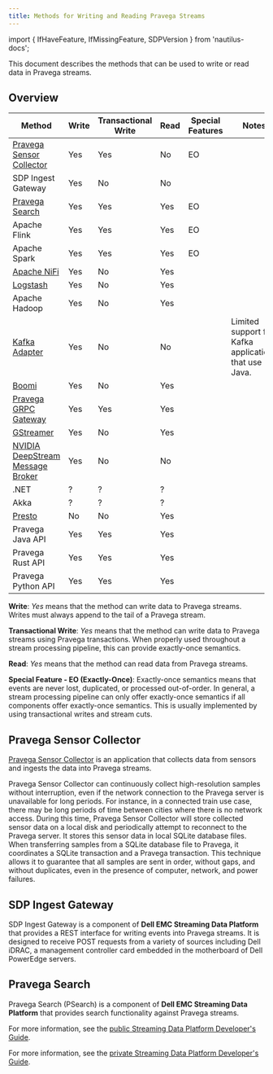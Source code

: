 ```yaml
---
title: Methods for Writing and Reading Pravega Streams
---
```


import { IfHaveFeature, IfMissingFeature, SDPVersion } from 'nautilus-docs';

This document describes the methods that can be used to write or read data in Pravega streams.

## Overview

Method                                                                           | Write | Transactional Write | Read | Special Features | Notes
---------------------------------------------------------------------------------|-------|---------------------|------|------------------|------------------------------------------------------
[Pravega Sensor Collector](#pravega-sensor-collector)                            | Yes   | Yes                 | No   | EO               |
SDP Ingest Gateway                                                               | Yes   | No                  | No   |                  |
[Pravega Search](#pravega-search)                                                | Yes   | Yes                 | Yes  | EO               |
Apache Flink                                                                     | Yes   | Yes                 | Yes  | EO               |
Apache Spark                                                                     | Yes   | Yes                 | Yes  | EO               |
[Apache NiFi](https://github.com/pravega/nifi-pravega)                           | Yes   | No                  | Yes  |                  |
[Logstash](https://github.com/pravega?q=logstash)                                | Yes   | No                  | Yes  |                  |
Apache Hadoop                                                                    | Yes   | No                  | Yes  |                  |
[Kafka Adapter](https://github.com/pravega/kafka-adapter)                        | Yes   | No                  | No   |                  | Limited support for Kafka applications that use Java.
[Boomi](https://github.com/pravega/boomi-connector)                              | Yes   | No                  | Yes  |                  |
[Pravega GRPC Gateway](https://github.com/pravega/pravega-grpc-gateway)          | Yes   | Yes                 | Yes  |                  |
[GStreamer](https://github.com/pravega/gstreamer-pravega)                        | Yes   | No                  | Yes  |                  |
[NVIDIA DeepStream Message Broker](https://github.com/pravega/gstreamer-pravega) | Yes   | No                  | No   |                  |
.NET                                                                             | ?     | ?                   | ?    |                  |
Akka                                                                             | ?     | ?                   | ?    |                  |
[Presto](https://github.com/pravega/presto-connector)                            | No    | No                  | Yes  |                  |
Pravega Java API                                                                 | Yes   | Yes                 | Yes  |                  |
Pravega Rust API                                                                 | Yes   | Yes                 | Yes  |                  |
Pravega Python API                                                               | Yes   | Yes                 | Yes  |                  |

**Write**: *Yes* means that the method can write data to Pravega streams. Writes must always append to the tail of a Pravega stream.

**Transactional Write**: *Yes* means that the method can write data to Pravega streams using Pravega transactions. When properly used throughout a stream processing pipeline, this can provide exactly-once semantics.

**Read**: *Yes* means that the method can read data from Pravega streams.

**Special Feature - EO (Exactly-Once)**: Exactly-once semantics means that events are never lost, duplicated, or processed out-of-order. In general, a stream processing pipeline can only offer exactly-once semantics if all components offer exactly-once semantics. This is usually implemented by using transactional writes and stream cuts.

## Pravega Sensor Collector

[Pravega Sensor Collector](https://github.com/pravega/pravega-sensor-collector) is an application that collects data from sensors and ingests the data into Pravega streams.

Pravega Sensor Collector can continuously collect high-resolution samples without interruption, even if the network connection to the Pravega server is unavailable for long periods. For instance, in a connected train use case, there may be long periods of time between cities where there is no network access. During this time, Pravega Sensor Collector will store collected sensor data on a local disk and periodically attempt to reconnect to the Pravega server. It stores this sensor data in local SQLite database files. When transferring samples from a SQLite database file to Pravega, it coordinates a SQLite transaction and a Pravega transaction. This technique allows it to guarantee that all samples are sent in order, without gaps, and without duplicates, even in the presence of computer, network, and power failures.

## SDP Ingest Gateway

SDP Ingest Gateway is a component of **Dell EMC Streaming Data Platform** that provides a REST interface for writing events into Pravega streams. It is designed to receive POST requests from a variety of sources including Dell iDRAC, a management controller card embedded in the motherboard of Dell PowerEdge servers.

## Pravega Search

Pravega Search (PSearch) is a component of **Dell EMC Streaming Data Platform** that provides search functionality against Pravega streams.

<IfMissingFeature feature="nautilus">

For more information, see the [public Streaming Data Platform Developer's Guide](https://dl.dell.com/content/docu96951_Streaming_Data_Platform_Developers_Guide.pdf).

</IfMissingFeature>
<IfHaveFeature feature="nautilus">

For more information, see the [private Streaming Data Platform Developer's Guide](../sdp/developer-guide/guide#working-with-pravega-search-psearch).

</IfHaveFeature>
